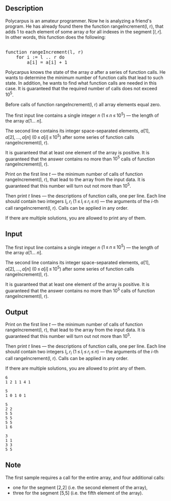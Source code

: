 ## Description

<div><p>Polycarpus is an amateur programmer. Now he is analyzing a friend's program. He has already found there the function <span class="tex-font-style-tt">rangeIncrement(l, r)</span>, that adds <span class="tex-font-style-tt">1</span> to each element of some array <span class="tex-span"><i>a</i></span> for all indexes in the segment <span class="tex-span">[<i>l</i>, <i>r</i>]</span>. In other words, this function does the following: </p><pre class="verbatim"><br>function rangeIncrement(l, r)<br>    for i := l .. r do<br>        a[i] = a[i] + 1<br></pre><p>Polycarpus knows the state of the array <span class="tex-span"><i>a</i></span> after a series of function calls. He wants to determine the minimum number of function calls that lead to such state. In addition, he wants to find what function calls are needed in this case. It is guaranteed that the required number of calls does not exceed <span class="tex-span">10<sup class="upper-index">5</sup></span>.</p><p>Before calls of function <span class="tex-font-style-tt">rangeIncrement(l, r)</span> all array elements equal zero.</p></div><div class="input-specification"><p>The first input line contains a single integer <span class="tex-span"><i>n</i></span> (<span class="tex-span">1 ≤ <i>n</i> ≤ 10<sup class="upper-index">5</sup></span>) — the length of the array <span class="tex-span"><i>a</i>[1... <i>n</i>]</span>. </p><p>The second line contains its integer space-separated elements, <span class="tex-span"><i>a</i>[1], <i>a</i>[2], ..., <i>a</i>[<i>n</i>]</span> (<span class="tex-span">0 ≤ <i>a</i>[<i>i</i>] ≤ 10<sup class="upper-index">5</sup></span>) after some series of function calls <span class="tex-font-style-tt">rangeIncrement(l, r)</span>. </p><p>It is guaranteed that at least one element of the array is positive. It is guaranteed that the answer contains no more than <span class="tex-span">10<sup class="upper-index">5</sup></span> calls of function <span class="tex-font-style-tt">rangeIncrement(l, r)</span>.</p></div><div class="output-specification"><p>Print on the first line <span class="tex-span"><i>t</i></span> — the minimum number of calls of function <span class="tex-font-style-tt">rangeIncrement(l, r)</span>, that lead to the array from the input data. It is guaranteed that this number will turn out not more than <span class="tex-span">10<sup class="upper-index">5</sup></span>.</p><p>Then print <span class="tex-span"><i>t</i></span> lines — the descriptions of function calls, one per line. Each line should contain two integers <span class="tex-span"><i>l</i><sub class="lower-index"><i>i</i></sub>, <i>r</i><sub class="lower-index"><i>i</i></sub></span> (<span class="tex-span">1 ≤ <i>l</i><sub class="lower-index"><i>i</i></sub> ≤ <i>r</i><sub class="lower-index"><i>i</i></sub> ≤ <i>n</i></span>) — the arguments of the <span class="tex-span"><i>i</i></span>-th call <span class="tex-font-style-tt">rangeIncrement(l, r)</span>. Calls can be applied in any order.</p><p>If there are multiple solutions, you are allowed to print any of them.</p></div>

## Input

<p>The first input line contains a single integer <span class="tex-span"><i>n</i></span> (<span class="tex-span">1 ≤ <i>n</i> ≤ 10<sup class="upper-index">5</sup></span>) — the length of the array <span class="tex-span"><i>a</i>[1... <i>n</i>]</span>. </p><p>The second line contains its integer space-separated elements, <span class="tex-span"><i>a</i>[1], <i>a</i>[2], ..., <i>a</i>[<i>n</i>]</span> (<span class="tex-span">0 ≤ <i>a</i>[<i>i</i>] ≤ 10<sup class="upper-index">5</sup></span>) after some series of function calls <span class="tex-font-style-tt">rangeIncrement(l, r)</span>. </p><p>It is guaranteed that at least one element of the array is positive. It is guaranteed that the answer contains no more than <span class="tex-span">10<sup class="upper-index">5</sup></span> calls of function <span class="tex-font-style-tt">rangeIncrement(l, r)</span>.</p>

## Output

<p>Print on the first line <span class="tex-span"><i>t</i></span> — the minimum number of calls of function <span class="tex-font-style-tt">rangeIncrement(l, r)</span>, that lead to the array from the input data. It is guaranteed that this number will turn out not more than <span class="tex-span">10<sup class="upper-index">5</sup></span>.</p><p>Then print <span class="tex-span"><i>t</i></span> lines — the descriptions of function calls, one per line. Each line should contain two integers <span class="tex-span"><i>l</i><sub class="lower-index"><i>i</i></sub>, <i>r</i><sub class="lower-index"><i>i</i></sub></span> (<span class="tex-span">1 ≤ <i>l</i><sub class="lower-index"><i>i</i></sub> ≤ <i>r</i><sub class="lower-index"><i>i</i></sub> ≤ <i>n</i></span>) — the arguments of the <span class="tex-span"><i>i</i></span>-th call <span class="tex-font-style-tt">rangeIncrement(l, r)</span>. Calls can be applied in any order.</p><p>If there are multiple solutions, you are allowed to print any of them.</p>





```input1
6
1 2 1 1 4 1

```




```input2
5
1 0 1 0 1

```




```output1
5
2 2
5 5
5 5
5 5
1 6

```




```output2
3
1 1
3 3
5 5

```



## Note

<p>The first sample requires a call for the entire array, and four additional calls:</p><ul> <li> one for the segment [2,2] (i.e. the second element of the array), </li><li> three for the segment [5,5] (i.e. the fifth element of the array). </li></ul>
